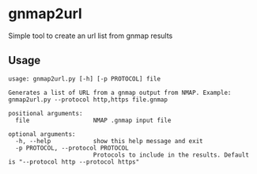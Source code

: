 # gnmap2url
Simple tool to create an url list from gnmap results

## Usage

```
usage: gnmap2url.py [-h] [-p PROTOCOL] file

Generates a list of URL from a gnmap output from NMAP. Example: gnmap2url.py --protocol http,https file.gnmap

positional arguments:
  file                  NMAP .gnmap input file

optional arguments:
  -h, --help            show this help message and exit
  -p PROTOCOL, --protocol PROTOCOL
                        Protocols to include in the results. Default is "--protocol http --protocol https"
```
